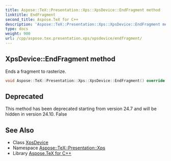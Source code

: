 ```yaml
---
title: Aspose::TeX::Presentation::Xps::XpsDevice::EndFragment method
linktitle: EndFragment
second_title: Aspose.TeX for C++
description: 'Aspose::TeX::Presentation::Xps::XpsDevice::EndFragment method. Ends a fragment to rasterize in C++.'
type: docs
weight: 900
url: /cpp/aspose.tex.presentation.xps/xpsdevice/endfragment/
---
```

## XpsDevice::EndFragment method


Ends a fragment to rasterize.

```cpp
void Aspose::TeX::Presentation::Xps::XpsDevice::EndFragment() override
```


## Deprecated
This method has been deprecated starting from version 24.7 and will be hidden in version 24.10. False 

## See Also

* Class [XpsDevice](../)
* Namespace [Aspose::TeX::Presentation::Xps](../../)
* Library [Aspose.TeX for C++](../../../)
